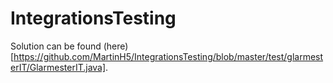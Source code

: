 # IntegrationsTesting

Solution can be found (here)[https://github.com/MartinH5/IntegrationsTesting/blob/master/test/glarmesterIT/GlarmesterIT.java]. 
